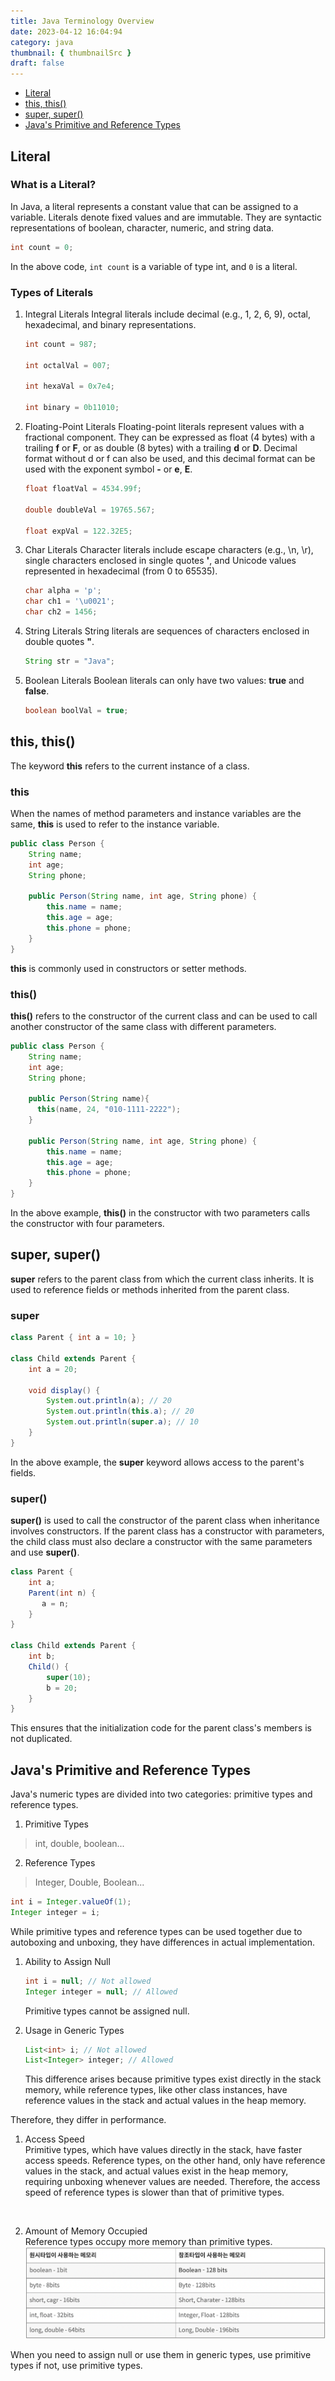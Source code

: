```yaml
---
title: Java Terminology Overview
date: 2023-04-12 16:04:94
category: java
thumbnail: { thumbnailSrc }
draft: false
---
```


- [Literal](#리터럴literal)
- [this, this()](#this-this)
- [super, super()](#super-super)
- [Java's Primitive and Reference Types](#자바의-원시-타입-참조-타입)

## Literal

### What is a Literal?

In Java, a literal represents a constant value that can be assigned to a variable. Literals denote fixed values and are immutable. They are syntactic representations of boolean, character, numeric, and string data.

```java
int count = 0;
```

In the above code, `int count` is a variable of type int, and `0` is a literal.

### Types of Literals

1. Integral Literals
   Integral literals include decimal (e.g., 1, 2, 6, 9), octal, hexadecimal, and binary representations.

   ```java
   int count = 987;

   int octalVal = 007;

   int hexaVal = 0x7e4;

   int binary = 0b11010;
   ```

2. Floating-Point Literals
   Floating-point literals represent values with a fractional component. They can be expressed as float (4 bytes) with a trailing **f** or **F**, or as double (8 bytes) with a trailing **d** or **D**. Decimal format without d or f can also be used, and this decimal format can be used with the exponent symbol **-** or **e**, **E**.

   ```java
   float floatVal = 4534.99f;

   double doubleVal = 19765.567;

   float expVal = 122.32E5;
   ```

3. Char Literals
   Character literals include escape characters (e.g., \n, \r), single characters enclosed in single quotes **'**, and Unicode values represented in hexadecimal (from 0 to 65535).

   ```java
   char alpha = 'p';
   char ch1 = '\u0021';
   char ch2 = 1456;
   ```

4. String Literals
   String literals are sequences of characters enclosed in double quotes **"**.

   ```java
   String str = "Java";
   ```

5. Boolean Literals
   Boolean literals can only have two values: **true** and **false**.

   ```java
   boolean boolVal = true;
   ```

## this, this()

The keyword **this** refers to the current instance of a class.

### this

When the names of method parameters and instance variables are the same, **this** is used to refer to the instance variable.

```java
public class Person {
    String name;
    int age;
    String phone;

    public Person(String name, int age, String phone) {
        this.name = name;
        this.age = age;
        this.phone = phone;
    }
}
```

**this** is commonly used in constructors or setter methods.

### this()

**this()** refers to the constructor of the current class and can be used to call another constructor of the same class with different parameters.

```java
public class Person {
    String name;
    int age;
    String phone;

    public Person(String name){
      this(name, 24, "010-1111-2222");
    }

    public Person(String name, int age, String phone) {
        this.name = name;
        this.age = age;
        this.phone = phone;
    }
}
```

In the above example, **this()** in the constructor with two parameters calls the constructor with four parameters.

## super, super()

**super** refers to the parent class from which the current class inherits. It is used to reference fields or methods inherited from the parent class.

### super

```java
class Parent { int a = 10; }

class Child extends Parent {
    int a = 20;

    void display() {
        System.out.println(a); // 20
        System.out.println(this.a); // 20
        System.out.println(super.a); // 10
    }
}
```

In the above example, the **super** keyword allows access to the parent's fields.

### super()

**super()** is used to call the constructor of the parent class when inheritance involves constructors. If the parent class has a constructor with parameters, the child class must also declare a constructor with the same parameters and use **super()**.

```java
class Parent {
    int a;
    Parent(int n) {
       a = n;
    }
}

class Child extends Parent {
    int b;
    Child() {
        super(10);
        b = 20;
    }
}
```

This ensures that the initialization code for the parent class's members is not duplicated.

## Java's Primitive and Reference Types

Java's numeric types are divided into two categories: primitive types and reference types.

1. Primitive Types

> int, double, boolean...

2. Reference Types

> Integer, Double, Boolean...

```java
int i = Integer.valueOf(1);
Integer integer = i;
```

While primitive types and reference types can be used together due to autoboxing and unboxing, they have differences in actual implementation.

1. Ability to Assign Null

   ```java
   int i = null; // Not allowed
   Integer integer = null; // Allowed
   ```

   Primitive types cannot be assigned null.

2. Usage in Generic Types

   ```java
   List<int> i; // Not allowed
   List<Integer> integer; // Allowed
   ```

   This difference arises because primitive types exist directly in the stack memory, while reference types, like other class instances, have reference values in the stack and actual values in the heap memory.

Therefore, they differ in performance.

1. Access Speed <br/>
   Primitive types, which have values directly in the stack, have faster access speeds. Reference types, on the other hand, only have reference values in the stack, and actual values exist in the heap memory, requiring unboxing whenever values are needed. Therefore, the access speed of reference types is slower than that of primitive types.

   <br/>

2. Amount of Memory Occupied <br/>
   Reference types occupy more memory than primitive types.
   ![](./images/primitive-reference.png)

When you need to assign null or use them in generic types, use primitive types if not, use primitive types.
